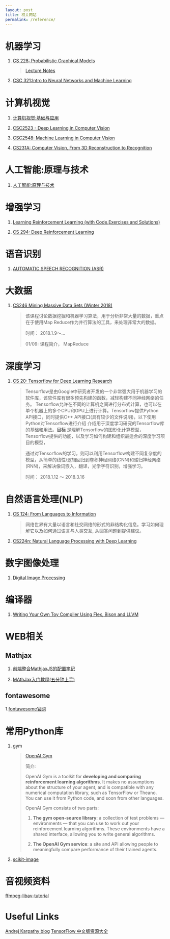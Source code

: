 ```yaml
---
layout: post
title: 相关网站
permalink: /reference/
---
```


# 机器学习

1. [CS 228: Probabilistic Graphical Models](http://cs.stanford.edu/~ermon/cs228/)

    > [Lecture Notes](https://ermongroup.github.io/cs228-notes/)

2. [CSC 321:Intro to Neural Networks and Machine Learning](http://www.cs.toronto.edu/~rgrosse/courses/csc321_2018/)

# 计算机视觉

1. [计算机视觉:基础与应用](http://vision.stanford.edu/teaching/cs131_fall1718/)

2. [CSC2523 - Deep Learning in Computer Vision](http://www.cs.utoronto.ca/~fidler/teaching/2015/CSC2523.html)

3. [CSC2548: Machine Learning in Computer Vision](http://www.cs.utoronto.ca/~fidler/teaching/2018/CSC2548.html)

4. [CS231A: Computer Vision, From 3D Reconstruction to Recognition](http://web.stanford.edu/class/cs231a/)

# 人工智能:原理与技术

1. [人工智能:原理与技术](http://web.stanford.edu/class/cs221/)

# 增强学习

1. [Learning Reinforcement Learning (with Code,Exercises and Solutions)](http://www.wildml.com/2016/10/learning-reinforcement-learning/)

2. [CS 294: Deep Reinforcement Learning](http://rll.berkeley.edu/deeprlcourse/)

# 语音识别

1. [AUTOMATIC SPEECH RECOGNITION (ASR)](http://www.inf.ed.ac.uk/teaching/courses/asr/)

# 大数据

1. [CS246 Mining Massive Data Sets (Winter 2018)](http://web.stanford.edu/class/cs246/)

    >该课程讨论数据挖掘和机器学习算法，用于分析非常大量的数据，重点在于使用Map Reduce作为并行算法的工具，来处理非常大的数据。
    >
    >时间： 2018.1.9～...
    >
    >01/09: 课程简介， MapReduce

# 深度学习

1. [CS 20: Tensorflow for Deep Learning Research](https://web.stanford.edu/class/cs20si/)

    > Tensorflow是由Google中研究者开发的一个非常强大用于机器学习的软件库，该软件库有很多预先构建的函数，减轻构建不同神经网络的任务。
    > Tensorflow允许在不同的计算机之间进行分布式计算，也可以在单个机器上的多个CPU和GPU上进行计算。Tensorflow提供Python API接口，同时提供C++ API接口(具有较少的文件说明)，以下使用Python对Tensorflow进行介绍
    > 介绍用于深度学习研究的Tensorflow库的基础和用法。**目标** 是理解Tensorflow的图形化计算模型，Tensorflow提供的功能，以及学习如何构建和组织最适合的深度学习项目的模型，
    >
    > 通过对Tensorflow的学习，则可以利用Tensorflow构建不同复杂度的模型，从简单的线性/逻辑回归到卷积神经网络(CNN)和递归神经网络(RNN)，来解决像词嵌入，翻译，光学字符识别，增强学习。
    >
    > 时间： 2018.1.12 ～ 2018.3.16
    >

# 自然语言处理(NLP)

1. [CS 124: From Languages to Information](http://web.stanford.edu/class/cs124/)

    > 网络世界有大量以语言和社交网络的形式的非结构化信息。学习如何理解它以及如何通过语言与人类交互, 从回答问题到提供建议。
    >

2. [CS224n: Natural Language Processing with Deep Learning](http://web.stanford.edu/class/cs224n/)


# 数字图像处理

1. [Digital Image Processing](https://web.stanford.edu/class/ee368/handouts.html)

# 编译器
1. [Writing Your Own Toy Compiler Using Flex, Bison and LLVM](https://gnuu.org/2009/09/18/writing-your-own-toy-compiler/)

# WEB相关

## Mathjax

1. [前端整合MathjaxJS的配置笔记](https://www.cnblogs.com/tianshifu/p/6388391.html)

2. [MAthJax入门教程(五分钟上手)](https://www.cnblogs.com/bobofuns/p/6829920.html)

## fontawesome

1.[fontawesome官网](http://fontawesome.dashgame.com/)


# 常用Python库

1. gym

    > [OpenAI Gym](https://gym.openai.com/docs/)
    >
    > 简介:
    >
    >OpenAI Gym is a toolkit for **developing and comparing reinforcement learning algorithms**. It makes no assumptions about the structure of your agent, and is compatible with any numerical computation library, such as TensorFlow or Theano. You can use it from Python code, and soon from other languages.
    >
    > OpenAI Gym consists of two parts:
    >
    > 1. **The gym open-source library**: a collection of test problems — environments — that you can use to work out your reinforcement learning algorithms. These environments have a shared interface, allowing you to write general algorithms.
    >
    > 2. **The OpenAI Gym service**: a site and API allowing people to meaningfully compare performance of their trained agents.

2. [scikit-image](http://www.scipy-lectures.org/packages/scikit-image/)

# 音视频资料

[ffmpeg-libav-tutorial](https://github.com/leandromoreira/ffmpeg-libav-tutorial)

# Useful Links

[Andrej Karpathy blog](http://karpathy.github.io/)
[TensorFlow 中文版资源大全](http://whosmall.com/?post=322)
